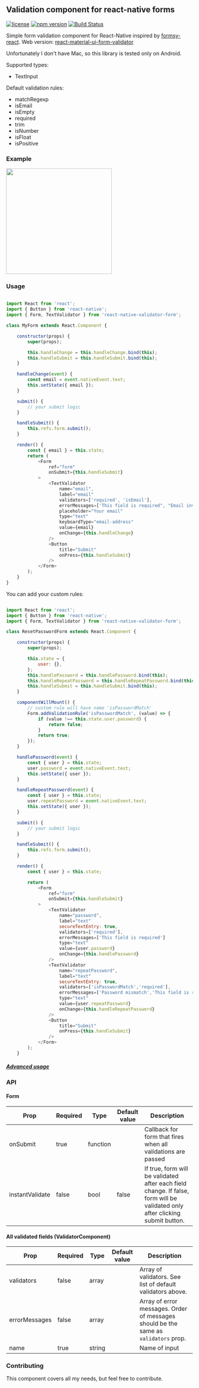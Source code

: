 ## Validation component for react-native forms

[![license](https://img.shields.io/github/license/mashape/apistatus.svg)](https://opensource.org/licenses/MIT)
[![npm version](https://badge.fury.io/js/react-native-validator-form.svg)](https://badge.fury.io/js/react-native-validator-form)
[![Build Status](https://travis-ci.org/NewOldMax/react-native-validator-form.svg?branch=master)](https://travis-ci.org/NewOldMax/react-native-validator-form)

Simple form validation component for React-Native inspired by [formsy-react](https://github.com/christianalfoni/formsy-react).
Web version: [react-material-ui-form-validator](https://github.com/NewOldMax/react-material-ui-form-validator)

Unfortunately I don't have Mac, so this library is tested only on Android.

Supported types:
+ TextInput

Default validation rules:
+ matchRegexp
+ isEmail
+ isEmpty
+ required
+ trim
+ isNumber
+ isFloat
+ isPositive


### Example

<img src="https://raw.githubusercontent.com/NewOldMax/react-native-validator-form/master/examples/example.gif" width="285">

### Usage

````javascript

import React from 'react';
import { Button } from 'react-native';
import { Form, TextValidator } from 'react-native-validator-form';

class MyForm extends React.Component {

    constructor(props) {
        super(props);

        this.handleChange = this.handleChange.bind(this);
        this.handleSubmit = this.handleSubmit.bind(this);
    }

    handleChange(event) {
        const email = event.nativeEvent.text;
        this.setState({ email });
    }

    submit() {
        // your submit logic
    }

    handleSubmit() {
        this.refs.form.submit();
    }

    render() {
        const { email } = this.state;
        return (
            <Form
                ref="form"
                onSubmit={this.handleSubmit}
            >
                <TextValidator
                    name="email",
                    label="email"
                    validators=['required', 'isEmail'],
                    errorMessages=['This field is required", "Email invalid']
                    placeholder="Your email"
                    type="text"
                    keyboardType="email-address"
                    value={email}
                    onChange={this.handleChange}
                />
                <Button
                    title="Submit"
                    onPress={this.handleSubmit}
                />
            </Form>
        );
    }
}

````

You can add your custom rules:
````javascript

import React from 'react';
import { Button } from 'react-native';
import { Form, TextValidator } from 'react-native-validator-form';

class ResetPasswordForm extends React.Component {

    constructor(props) {
        super(props);

        this.state = {
            user: {},
        };
        this.handlePassword = this.handlePassword.bind(this);
        this.handleRepeatPassword = this.handleRepeatPassword.bind(this);
        this.handleSubmit = this.handleSubmit.bind(this);
    }

    componentWillMount() {
        // custom rule will have name 'isPasswordMatch'
        Form.addValidationRule('isPasswordMatch', (value) => {
            if (value !== this.state.user.password) {
                return false;
            }
            return true;
        });
    }

    handlePassword(event) {
        const { user } = this.state;
        user.password = event.nativeEvent.text;
        this.setState({ user });
    }

    handleRepeatPassword(event) {
        const { user } = this.state;
        user.repeatPassword = event.nativeEvent.text;
        this.setState({ user });
    }

    submit() {
        // your submit logic
    }

    handleSubmit() {
        this.refs.form.submit();
    }

    render() {
        const { user } = this.state;

        return (
            <Form
                ref="form"
                onSubmit={this.handleSubmit}
            >
                <TextValidator
                    name="password",
                    label="text"
                    secureTextEntry: true,
                    validators=['required'],
                    errorMessages=['This field is required']
                    type="text"
                    value={user.password}
                    onChange={this.handlePassword}
                />
                <TextValidator
                    name="repeatPassword",
                    label="text"
                    secureTextEntry: true,
                    validators=['isPasswordMatch','required'],
                    errorMessages=['Password mismatch','This field is required']
                    type="text"
                    value={user.repeatPassword}
                    onChange={this.handleRepeatPassword}
                />
                <Button
                    title="Submit"
                    onPress={this.handleSubmit}
                />
            </Form>
        );
    }

````

##### [Advanced usage](https://github.com/NewOldMax/react-native-validator-form/wiki)

### API

#### Form

| Prop            | Required | Type     | Default value | Description                                                                                                                  |
|-----------------|----------|----------|---------------|------------------------------------------------------------------------------------------------------------------------------|
| onSubmit        | true     | function |               | Callback for form that fires when all validations are passed                                                                 |
| instantValidate | false    | bool     | false         | If true, form will be validated after each field change. If false, form will be validated only after clicking submit button. |

#### All validated fields (ValidatorComponent)

| Prop            | Required | Type     | Default value | Description                                                                            |
|-----------------|----------|----------|---------------|----------------------------------------------------------------------------------------|
| validators      | false    | array    |               | Array of validators. See list of default validators above.                             |
| errorMessages   | false    | array    |               | Array of error messages. Order of messages should be the same as `validators` prop.    |
| name            | true     | string   |               | Name of input                                                                          |


### Contributing

This component covers all my needs, but feel free to contribute.